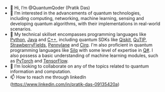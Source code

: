 - 👋 Hi, I’m @QuantumQoder (Pratik Das)
- 👀 I’m interested in the advancements of quantum technologies, including computing, networking, machine learning, sensing and developing quantum algorithms, with their implementations in real-world scenarios.
- 🌱 My technical skillset encompasses programming languages like [Python](https://www.python.org), [Java](https://www.java.com/en/) and [C++](https://isocpp.org), including quantum SDKs like [Qiskit](https://qiskit.org), [QuTIP](https://qutip.org), [StrawberryFields](https://strawberryfields.ai), [Pennylane](https://pennylane.ai) and [Cirq](https://quantumai.google/cirq). I'm also proficient in quantum programming languages like [Silq](https://silq.ethz.ch/#) with some level of expertise in [Q#](https://learn.microsoft.com/en-us/azure/quantum/). I also possess a basic understanding of machine learning modules, such as [PyTorch](https://pytorch.org) and [TensorFlow](https://www.tensorflow.org).
- 💞️ I’m looking to collaborate on any of the topics related to quantum information and computation.
- 📫 How to reach me through linkedIn (https://www.linkedin.com/in/pratik-das-09135420a)

<!---
QuantumQoder/QuantumQoder is a ✨ special ✨ repository because its `README.md` (this file) appears on your GitHub profile.
You can click the Preview link to take a look at your changes.
--->
